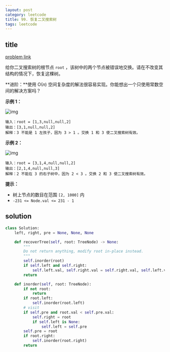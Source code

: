 ```yaml
---
layout: post
category: leetcode
title: 99. 恢复二叉搜索树
tags: leetcode
---
```


## title
[problem link](https://leetcode-cn.com/problems/recover-binary-search-tree/)

给你二叉搜索树的根节点 `root` ，该树中的两个节点被错误地交换。请在不改变其结构的情况下，恢复这棵树。

**进阶：**使用 O(*n*) 空间复杂度的解法很容易实现。你能想出一个只使用常数空间的解决方案吗？

 

**示例 1：**

![img](https://cdn.jsdelivr.net/gh/mafulong/mdPic@vv10/img/202508301532361.jpg)

```
输入：root = [1,3,null,null,2]
输出：[3,1,null,null,2]
解释：3 不能是 1 左孩子，因为 3 > 1 。交换 1 和 3 使二叉搜索树有效。
```

**示例 2：**

![img](https://cdn.jsdelivr.net/gh/mafulong/mdPic@vv10/img/202508301532794.jpg)

```
输入：root = [3,1,4,null,null,2]
输出：[2,1,4,null,null,3]
解释：2 不能在 3 的右子树中，因为 2 < 3 。交换 2 和 3 使二叉搜索树有效。
```

 

**提示：**

- 树上节点的数目在范围 `[2, 1000]` 内
- `-231 <= Node.val <= 231 - 1`


## solution

```python
class Solution:
    left, right, pre = None, None, None

    def recoverTree(self, root: TreeNode) -> None:
        """
        Do not return anything, modify root in-place instead.
        """
        self.inorder(root)
        if self.left and self.right:
            self.left.val, self.right.val = self.right.val, self.left.val
        return

    def inorder(self, root: TreeNode):
        if not root:
            return
        if root.left:
            self.inorder(root.left)
        # visit
        if self.pre and root.val < self.pre.val:
            self.right = root
            if self.left is None:
                self.left = self.pre
        self.pre = root
        if root.right:
            self.inorder(root.right)
        return
```

